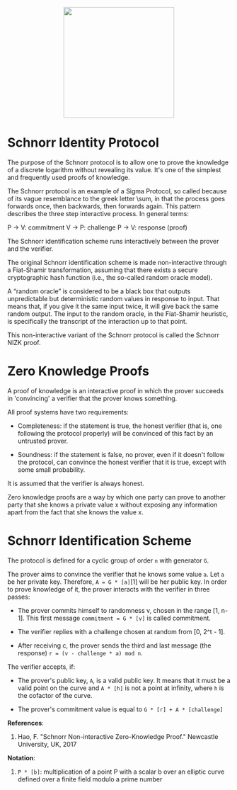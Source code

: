 <p align="center">
  <a href="http://www.adjoint.io"><img src="https://www.adjoint.io/images/logo-small.png" width="250"/></a>
</p>

Schnorr Identity Protocol
=========================

The purpose of the Schnorr protocol is to allow one to prove the knowledge of a discrete logarithm without revealing its value. It's one of the simplest and frequently used proofs of knowledge.

The Schnorr protocol is an example of a Sigma Protocol, so called because of its vague resemblance to the greek letter \sum, in that the process goes forwards once, then backwards, then forwards again. This pattern describes the three step interactive process. In general terms:

P  ->  V:  commitment
V  ->  P:  challenge
P  ->  V:  response (proof)

The Schnorr identification scheme runs interactively between the prover and the verifier.

The original Schnorr identification scheme is made non-interactive through a Fiat-Shamir transformation, assuming that there exists a secure cryptographic hash function (i.e., the so-called random oracle model).

A “random oracle” is considered to be a black box that outputs unpredictable but deterministic random values in response to input. That means that, if you give it the same input twice, it will
give back the same random output. The input to the random oracle, in the Fiat-Shamir heuristic, is
specifically the transcript of the interaction up to that point.

This non-interactive variant of the Schnorr protocol is called the Schnorr NIZK proof.

Zero Knowledge Proofs
=====================

A proof of knowledge is an interactive proof in which the prover succeeds in 'convincing' a verifier that the prover knows something.

All proof systems have two requirements:

- Completeness: if the statement is true, the honest verifier (that is, one following the protocol properly) will be convinced of this fact by an untrusted prover.

- Soundness: if the statement is false, no prover, even if it doesn't follow the protocol, can convince the honest verifier that it is true, except with some small probability.

It is assumed that the verifier is always honest.

Zero knowledge proofs are a way by which one party can prove to another party that she knows a private value x without exposing any information apart from the fact that she knows the value x.

Schnorr Identification Scheme
=============================

The protocol is defined for a cyclic group of order `n` with generator `G`.

The prover aims to convince the verifier that he knows some value `a`. Let `a` be her private key. Therefore, `A = G * [a]`[1] will be her public key. In order to prove knowledge of it, the prover interacts with the verifier in three passes:

- The prover commits himself to randomness v, chosen in the range [1, n-1]. This first message `commitment = G * [v]` is called commitment.

- The verifier replies with a challenge chosen at random from [0, 2^t - 1].

- After receiving c, the prover sends the third and last message (the response) `r = (v - challenge * a) mod n`.

The verifier accepts, if:
- The prover's public key, `A`, is a valid public key. It means that it must be a valid point on the curve and `A * [h]` is not a point at infinity, where `h` is the cofactor of the curve.

- The prover's commitment value is equal to `G * [r] + A * [challenge]`

**References**:

1.  Hao, F. "Schnorr Non-interactive Zero-Knowledge Proof." Newcastle University, UK, 2017


**Notation**:

1. `P * [b]`: multiplication of a point P with a scalar b over an elliptic curve defined over a finite field modulo a prime number
